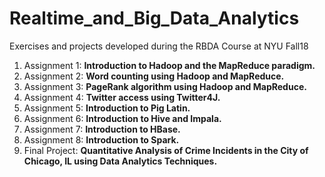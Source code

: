 # Realtime_and_Big_Data_Analytics
Exercises and projects developed during the RBDA Course at NYU Fall18
1. Assignment 1: **Introduction to Hadoop and the MapReduce paradigm.**
2. Assignment 2: **Word counting using Hadoop and MapReduce.**
3. Assignment 3: **PageRank algorithm using Hadoop and MapReduce.**
4. Assignment 4: **Twitter access using Twitter4J.**
5. Assignment 5: **Introduction to Pig Latin.**
6. Assignment 6: **Introduction to Hive and Impala.**
7. Assignment 7: **Introduction to HBase.**
8. Assignment 8: **Introduction to Spark.**
9. Final Project: **Quantitative Analysis of Crime Incidents in the City of Chicago, IL using Data Analytics Techniques.**
